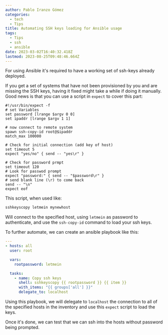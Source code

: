 ```yaml
---
author: Pablo Iranzo Gómez
categories:
  - tech
  - Tips
title: Automating SSH keys loading for Ansible usage
tags:
  - Tips
  - ssh
  - ansible
date: 2023-03-02T16:40:32.418Z
lastmod: 2023-08-25T09:48:46.664Z
---
```


For using Ansible it's required to have a working set of ssh-keys already deployed.

If you get a set of systems that have not been provisioned by you and are missing the SSH keys, having it fixed might take a while if doing it manually. Good news is that you can use a script in `expect` to cover this part:

```expect
#!/usr/bin/expect -f
# set Variables
set password [lrange $argv 0 0]
set ipaddr [lrange $argv 1 1]

# now connect to remote system
spawn ssh-copy-id root@$ipaddr
match_max 100000

# Check for initial connection (add key of host)
set timeout 5
expect "yes/no" { send -- "yes\r" }

# Check for password prmpt
set timeout 120
# Look for passwod prompt
expect "password:" { send -- "$password\r" }
# send blank line (\r) to come back
send -- "\n"
expect eof
```

This script, when used like:

```bash
sshkeyscopy letmein mynewhost
```

Will connect to the specified host, using `letmein` as password to authenticate, and use the `ssh-copy-id` command to load your ssh keys.

To further automate, we can create an ansible playbook like this:

```yaml
---
- hosts: all
  user: root

  vars:
    rootpassword: letmein

  tasks:
    - name: Copy ssh keys
      shell: sshkeyscopy {{ rootpassword }} {{ item }}
      with_items: "{{ groups['all'] }}"
      delegate_to: localhost
```

Using this playbook, we will delegate to `localhost` the connection to all of the specified hosts in the inventory and use this `expect` script to load the keys.

Once it's done, we can test that we can ssh into the hosts without password being prompted.
